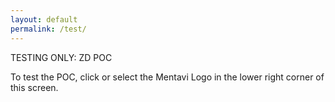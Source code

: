 ```yaml
---
layout: default
permalink: /test/
---
```


TESTING ONLY: ZD POC

To test the POC, click or select the Mentavi Logo in the lower right corner of this screen.

<style>
/* Target the specific chat button and any fixed positioned elements */
@media (max-width: 768px) {
  /* Prevent page-level horizontal scroll */
  html, body {
    overflow-x: hidden;
  }
  
  /* Target the chat button specifically */
  button[aria-haspopup="dialog"],
  button[type="button"][class*="inline-flex"],
  button[class*="rounded-full"],
  [data-state="open"],
  [aria-expanded="true"] {
    position: fixed !important;
    right: 10px !important;
    bottom: 20px !important;
    max-width: 64px !important;
    max-height: 64px !important;
    z-index: 9999;
  }
  
  /* Target any chat dialog/modal that opens */
  [aria-controls*="radix"],
  [role="dialog"],
  [data-state="open"] + div,
  div[style*="position: fixed"] {
    max-width: calc(100vw - 20px) !important;
    right: 10px !important;
    box-sizing: border-box !important;
  }
}

@media (max-width: 480px) {
  button[aria-haspopup="dialog"],
  button[type="button"][class*="inline-flex"],
  button[class*="rounded-full"] {
    right: 5px !important;
    bottom: 10px !important;
  }
  
  [aria-controls*="radix"],
  [role="dialog"],
  div[style*="position: fixed"] {
    max-width: calc(100vw - 10px) !important;
    right: 5px !important;
  }
}
</style>

<div id="root"></div>
<script type="module">
  import AiriaChat from "https://chat.airia.ai/api/get-chat-embed";
  AiriaChat.init({
    pipelineId: "8e803d5a-4996-4dfc-b4eb-cf79430fcaeb",
    apiKey: "ak-MjQzMzQ2Nzk1OXwxNzU2Njc4MTE5ODI4fHRpLVRXVnVkR0YyYVNCSVpXRnNkR2d0VDNCbGJpQlNaV2RwYzNSeVlYUnBiMjR0VUhKdlptVnpjMmx2Ym1Gc3wxfDEwMDM4NDI4NSAg",
    apiUrl: "https://embed-api.airia.ai",
    greeting: "Hi there. Welcome to the TESTING ONLY Mentavi Health support bot. How can I assist you today?",
    imagePath: "/images/logo-header.png",
    imageSize: "small",
    imageBgColor: "#FFFFFF"
  });
</script>


